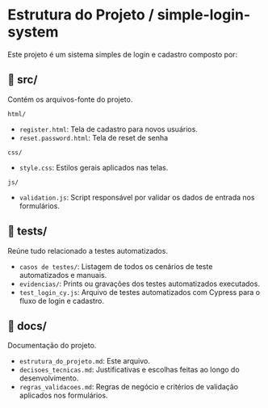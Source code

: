 # Estrutura do Projeto / simple-login-system

Este projeto é um sistema simples de login e cadastro composto por:

## 📁 src/
Contém os arquivos-fonte do projeto.

`html/`
  - `register.html`: Tela de cadastro para novos usuários.
  - `reset.password.html`: Tela de reset de senha
  
`css/`
  - `style.css`: Estilos gerais aplicados nas telas.
  
`js/`
  - `validation.js`: Script responsável por validar os dados de entrada nos formulários.

## 📁 tests/
Reúne tudo relacionado a testes automatizados.

- `casos de testes/`: Listagem de todos os cenários de teste automatizados e manuais.
- `evidencias/`: Prints ou gravações dos testes automatizados executados.
- `test_login_cy.js`: Arquivo de testes automatizados com Cypress para o fluxo de login e cadastro.

## 📁 docs/
Documentação do projeto.

- `estrutura_do_projeto.md`: Este arquivo.
- `decisoes_tecnicas.md`: Justificativas e escolhas feitas ao longo do desenvolvimento.
- `regras_validacoes.md`: Regras de negócio e critérios de validação aplicados nos formulários.
